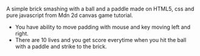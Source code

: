 A simple brick smashing with a ball and a paddle made on HTML5, css and pure javascript from Mdn 2d canvas game tutorial. 
- You have ability to move padding with mouse and key moving left and right.
- There are 10 lives and you get score everytime when you hit the ball with a paddle and strike to the brick.

